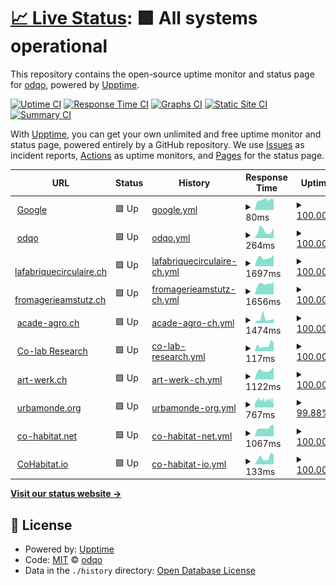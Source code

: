 # [📈 Live Status](https://odqo.github.io/upptime): <!--live status--> **🟩 All systems operational**

This repository contains the open-source uptime monitor and status page for [odqo](https://www.odqo.ch), powered by [Upptime](https://github.com/upptime/upptime).

[![Uptime CI](https://github.com/odqo/upptime/workflows/Uptime%20CI/badge.svg)](https://github.com/odqo/upptime/actions?query=workflow%3A%22Uptime+CI%22)
[![Response Time CI](https://github.com/odqo/upptime/workflows/Response%20Time%20CI/badge.svg)](https://github.com/odqo/upptime/actions?query=workflow%3A%22Response+Time+CI%22)
[![Graphs CI](https://github.com/odqo/upptime/workflows/Graphs%20CI/badge.svg)](https://github.com/odqo/upptime/actions?query=workflow%3A%22Graphs+CI%22)
[![Static Site CI](https://github.com/odqo/upptime/workflows/Static%20Site%20CI/badge.svg)](https://github.com/odqo/upptime/actions?query=workflow%3A%22Static+Site+CI%22)
[![Summary CI](https://github.com/odqo/upptime/workflows/Summary%20CI/badge.svg)](https://github.com/odqo/upptime/actions?query=workflow%3A%22Summary+CI%22)

With [Upptime](https://upptime.js.org), you can get your own unlimited and free uptime monitor and status page, powered entirely by a GitHub repository. We use [Issues](https://github.com/odqo/upptime/issues) as incident reports, [Actions](https://github.com/odqo/upptime/actions) as uptime monitors, and [Pages](https://odqo.github.io/upptime) for the status page.

<!--start: status pages-->
<!-- This summary is generated by Upptime (https://github.com/upptime/upptime) -->
<!-- Do not edit this manually, your changes will be overwritten -->
<!-- prettier-ignore -->
| URL | Status | History | Response Time | Uptime |
| --- | ------ | ------- | ------------- | ------ |
| <img alt="" src="https://icons.duckduckgo.com/ip3/www.google.com.ico" height="13"> [Google](https://www.google.com) | 🟩 Up | [google.yml](https://github.com/odqo/upptime/commits/HEAD/history/google.yml) | <details><summary><img alt="Response time graph" src="./graphs/google/response-time-week.png" height="20"> 80ms</summary><br><a href="https://odqo.github.io/upptime/history/google"><img alt="Response time 91" src="https://img.shields.io/endpoint?url=https%3A%2F%2Fraw.githubusercontent.com%2Fodqo%2Fupptime%2FHEAD%2Fapi%2Fgoogle%2Fresponse-time.json"></a><br><a href="https://odqo.github.io/upptime/history/google"><img alt="24-hour response time 84" src="https://img.shields.io/endpoint?url=https%3A%2F%2Fraw.githubusercontent.com%2Fodqo%2Fupptime%2FHEAD%2Fapi%2Fgoogle%2Fresponse-time-day.json"></a><br><a href="https://odqo.github.io/upptime/history/google"><img alt="7-day response time 80" src="https://img.shields.io/endpoint?url=https%3A%2F%2Fraw.githubusercontent.com%2Fodqo%2Fupptime%2FHEAD%2Fapi%2Fgoogle%2Fresponse-time-week.json"></a><br><a href="https://odqo.github.io/upptime/history/google"><img alt="30-day response time 103" src="https://img.shields.io/endpoint?url=https%3A%2F%2Fraw.githubusercontent.com%2Fodqo%2Fupptime%2FHEAD%2Fapi%2Fgoogle%2Fresponse-time-month.json"></a><br><a href="https://odqo.github.io/upptime/history/google"><img alt="1-year response time 91" src="https://img.shields.io/endpoint?url=https%3A%2F%2Fraw.githubusercontent.com%2Fodqo%2Fupptime%2FHEAD%2Fapi%2Fgoogle%2Fresponse-time-year.json"></a></details> | <details><summary><a href="https://odqo.github.io/upptime/history/google">100.00%</a></summary><a href="https://odqo.github.io/upptime/history/google"><img alt="All-time uptime 100.00%" src="https://img.shields.io/endpoint?url=https%3A%2F%2Fraw.githubusercontent.com%2Fodqo%2Fupptime%2FHEAD%2Fapi%2Fgoogle%2Fuptime.json"></a><br><a href="https://odqo.github.io/upptime/history/google"><img alt="24-hour uptime 100.00%" src="https://img.shields.io/endpoint?url=https%3A%2F%2Fraw.githubusercontent.com%2Fodqo%2Fupptime%2FHEAD%2Fapi%2Fgoogle%2Fuptime-day.json"></a><br><a href="https://odqo.github.io/upptime/history/google"><img alt="7-day uptime 100.00%" src="https://img.shields.io/endpoint?url=https%3A%2F%2Fraw.githubusercontent.com%2Fodqo%2Fupptime%2FHEAD%2Fapi%2Fgoogle%2Fuptime-week.json"></a><br><a href="https://odqo.github.io/upptime/history/google"><img alt="30-day uptime 99.97%" src="https://img.shields.io/endpoint?url=https%3A%2F%2Fraw.githubusercontent.com%2Fodqo%2Fupptime%2FHEAD%2Fapi%2Fgoogle%2Fuptime-month.json"></a><br><a href="https://odqo.github.io/upptime/history/google"><img alt="1-year uptime 100.00%" src="https://img.shields.io/endpoint?url=https%3A%2F%2Fraw.githubusercontent.com%2Fodqo%2Fupptime%2FHEAD%2Fapi%2Fgoogle%2Fuptime-year.json"></a></details>
| <img alt="" src="https://icons.duckduckgo.com/ip3/www.odqo.ch.ico" height="13"> [odqo](https://www.odqo.ch) | 🟩 Up | [odqo.yml](https://github.com/odqo/upptime/commits/HEAD/history/odqo.yml) | <details><summary><img alt="Response time graph" src="./graphs/odqo/response-time-week.png" height="20"> 264ms</summary><br><a href="https://odqo.github.io/upptime/history/odqo"><img alt="Response time 294" src="https://img.shields.io/endpoint?url=https%3A%2F%2Fraw.githubusercontent.com%2Fodqo%2Fupptime%2FHEAD%2Fapi%2Fodqo%2Fresponse-time.json"></a><br><a href="https://odqo.github.io/upptime/history/odqo"><img alt="24-hour response time 366" src="https://img.shields.io/endpoint?url=https%3A%2F%2Fraw.githubusercontent.com%2Fodqo%2Fupptime%2FHEAD%2Fapi%2Fodqo%2Fresponse-time-day.json"></a><br><a href="https://odqo.github.io/upptime/history/odqo"><img alt="7-day response time 264" src="https://img.shields.io/endpoint?url=https%3A%2F%2Fraw.githubusercontent.com%2Fodqo%2Fupptime%2FHEAD%2Fapi%2Fodqo%2Fresponse-time-week.json"></a><br><a href="https://odqo.github.io/upptime/history/odqo"><img alt="30-day response time 283" src="https://img.shields.io/endpoint?url=https%3A%2F%2Fraw.githubusercontent.com%2Fodqo%2Fupptime%2FHEAD%2Fapi%2Fodqo%2Fresponse-time-month.json"></a><br><a href="https://odqo.github.io/upptime/history/odqo"><img alt="1-year response time 294" src="https://img.shields.io/endpoint?url=https%3A%2F%2Fraw.githubusercontent.com%2Fodqo%2Fupptime%2FHEAD%2Fapi%2Fodqo%2Fresponse-time-year.json"></a></details> | <details><summary><a href="https://odqo.github.io/upptime/history/odqo">100.00%</a></summary><a href="https://odqo.github.io/upptime/history/odqo"><img alt="All-time uptime 99.99%" src="https://img.shields.io/endpoint?url=https%3A%2F%2Fraw.githubusercontent.com%2Fodqo%2Fupptime%2FHEAD%2Fapi%2Fodqo%2Fuptime.json"></a><br><a href="https://odqo.github.io/upptime/history/odqo"><img alt="24-hour uptime 100.00%" src="https://img.shields.io/endpoint?url=https%3A%2F%2Fraw.githubusercontent.com%2Fodqo%2Fupptime%2FHEAD%2Fapi%2Fodqo%2Fuptime-day.json"></a><br><a href="https://odqo.github.io/upptime/history/odqo"><img alt="7-day uptime 100.00%" src="https://img.shields.io/endpoint?url=https%3A%2F%2Fraw.githubusercontent.com%2Fodqo%2Fupptime%2FHEAD%2Fapi%2Fodqo%2Fuptime-week.json"></a><br><a href="https://odqo.github.io/upptime/history/odqo"><img alt="30-day uptime 100.00%" src="https://img.shields.io/endpoint?url=https%3A%2F%2Fraw.githubusercontent.com%2Fodqo%2Fupptime%2FHEAD%2Fapi%2Fodqo%2Fuptime-month.json"></a><br><a href="https://odqo.github.io/upptime/history/odqo"><img alt="1-year uptime 99.99%" src="https://img.shields.io/endpoint?url=https%3A%2F%2Fraw.githubusercontent.com%2Fodqo%2Fupptime%2FHEAD%2Fapi%2Fodqo%2Fuptime-year.json"></a></details>
| <img alt="" src="https://icons.duckduckgo.com/ip3/www.lafabriquecirculaire.ch.ico" height="13"> [lafabriquecirculaire.ch](https://www.lafabriquecirculaire.ch) | 🟩 Up | [lafabriquecirculaire-ch.yml](https://github.com/odqo/upptime/commits/HEAD/history/lafabriquecirculaire-ch.yml) | <details><summary><img alt="Response time graph" src="./graphs/lafabriquecirculaire-ch/response-time-week.png" height="20"> 1697ms</summary><br><a href="https://odqo.github.io/upptime/history/lafabriquecirculaire-ch"><img alt="Response time 1623" src="https://img.shields.io/endpoint?url=https%3A%2F%2Fraw.githubusercontent.com%2Fodqo%2Fupptime%2FHEAD%2Fapi%2Flafabriquecirculaire-ch%2Fresponse-time.json"></a><br><a href="https://odqo.github.io/upptime/history/lafabriquecirculaire-ch"><img alt="24-hour response time 2242" src="https://img.shields.io/endpoint?url=https%3A%2F%2Fraw.githubusercontent.com%2Fodqo%2Fupptime%2FHEAD%2Fapi%2Flafabriquecirculaire-ch%2Fresponse-time-day.json"></a><br><a href="https://odqo.github.io/upptime/history/lafabriquecirculaire-ch"><img alt="7-day response time 1697" src="https://img.shields.io/endpoint?url=https%3A%2F%2Fraw.githubusercontent.com%2Fodqo%2Fupptime%2FHEAD%2Fapi%2Flafabriquecirculaire-ch%2Fresponse-time-week.json"></a><br><a href="https://odqo.github.io/upptime/history/lafabriquecirculaire-ch"><img alt="30-day response time 1667" src="https://img.shields.io/endpoint?url=https%3A%2F%2Fraw.githubusercontent.com%2Fodqo%2Fupptime%2FHEAD%2Fapi%2Flafabriquecirculaire-ch%2Fresponse-time-month.json"></a><br><a href="https://odqo.github.io/upptime/history/lafabriquecirculaire-ch"><img alt="1-year response time 1623" src="https://img.shields.io/endpoint?url=https%3A%2F%2Fraw.githubusercontent.com%2Fodqo%2Fupptime%2FHEAD%2Fapi%2Flafabriquecirculaire-ch%2Fresponse-time-year.json"></a></details> | <details><summary><a href="https://odqo.github.io/upptime/history/lafabriquecirculaire-ch">100.00%</a></summary><a href="https://odqo.github.io/upptime/history/lafabriquecirculaire-ch"><img alt="All-time uptime 99.97%" src="https://img.shields.io/endpoint?url=https%3A%2F%2Fraw.githubusercontent.com%2Fodqo%2Fupptime%2FHEAD%2Fapi%2Flafabriquecirculaire-ch%2Fuptime.json"></a><br><a href="https://odqo.github.io/upptime/history/lafabriquecirculaire-ch"><img alt="24-hour uptime 100.00%" src="https://img.shields.io/endpoint?url=https%3A%2F%2Fraw.githubusercontent.com%2Fodqo%2Fupptime%2FHEAD%2Fapi%2Flafabriquecirculaire-ch%2Fuptime-day.json"></a><br><a href="https://odqo.github.io/upptime/history/lafabriquecirculaire-ch"><img alt="7-day uptime 100.00%" src="https://img.shields.io/endpoint?url=https%3A%2F%2Fraw.githubusercontent.com%2Fodqo%2Fupptime%2FHEAD%2Fapi%2Flafabriquecirculaire-ch%2Fuptime-week.json"></a><br><a href="https://odqo.github.io/upptime/history/lafabriquecirculaire-ch"><img alt="30-day uptime 100.00%" src="https://img.shields.io/endpoint?url=https%3A%2F%2Fraw.githubusercontent.com%2Fodqo%2Fupptime%2FHEAD%2Fapi%2Flafabriquecirculaire-ch%2Fuptime-month.json"></a><br><a href="https://odqo.github.io/upptime/history/lafabriquecirculaire-ch"><img alt="1-year uptime 99.97%" src="https://img.shields.io/endpoint?url=https%3A%2F%2Fraw.githubusercontent.com%2Fodqo%2Fupptime%2FHEAD%2Fapi%2Flafabriquecirculaire-ch%2Fuptime-year.json"></a></details>
| <img alt="" src="https://icons.duckduckgo.com/ip3/www.fromagerieamstutz.ch.ico" height="13"> [fromagerieamstutz.ch](https://www.fromagerieamstutz.ch) | 🟩 Up | [fromagerieamstutz-ch.yml](https://github.com/odqo/upptime/commits/HEAD/history/fromagerieamstutz-ch.yml) | <details><summary><img alt="Response time graph" src="./graphs/fromagerieamstutz-ch/response-time-week.png" height="20"> 1656ms</summary><br><a href="https://odqo.github.io/upptime/history/fromagerieamstutz-ch"><img alt="Response time 1915" src="https://img.shields.io/endpoint?url=https%3A%2F%2Fraw.githubusercontent.com%2Fodqo%2Fupptime%2FHEAD%2Fapi%2Ffromagerieamstutz-ch%2Fresponse-time.json"></a><br><a href="https://odqo.github.io/upptime/history/fromagerieamstutz-ch"><img alt="24-hour response time 1968" src="https://img.shields.io/endpoint?url=https%3A%2F%2Fraw.githubusercontent.com%2Fodqo%2Fupptime%2FHEAD%2Fapi%2Ffromagerieamstutz-ch%2Fresponse-time-day.json"></a><br><a href="https://odqo.github.io/upptime/history/fromagerieamstutz-ch"><img alt="7-day response time 1656" src="https://img.shields.io/endpoint?url=https%3A%2F%2Fraw.githubusercontent.com%2Fodqo%2Fupptime%2FHEAD%2Fapi%2Ffromagerieamstutz-ch%2Fresponse-time-week.json"></a><br><a href="https://odqo.github.io/upptime/history/fromagerieamstutz-ch"><img alt="30-day response time 1636" src="https://img.shields.io/endpoint?url=https%3A%2F%2Fraw.githubusercontent.com%2Fodqo%2Fupptime%2FHEAD%2Fapi%2Ffromagerieamstutz-ch%2Fresponse-time-month.json"></a><br><a href="https://odqo.github.io/upptime/history/fromagerieamstutz-ch"><img alt="1-year response time 1915" src="https://img.shields.io/endpoint?url=https%3A%2F%2Fraw.githubusercontent.com%2Fodqo%2Fupptime%2FHEAD%2Fapi%2Ffromagerieamstutz-ch%2Fresponse-time-year.json"></a></details> | <details><summary><a href="https://odqo.github.io/upptime/history/fromagerieamstutz-ch">100.00%</a></summary><a href="https://odqo.github.io/upptime/history/fromagerieamstutz-ch"><img alt="All-time uptime 96.72%" src="https://img.shields.io/endpoint?url=https%3A%2F%2Fraw.githubusercontent.com%2Fodqo%2Fupptime%2FHEAD%2Fapi%2Ffromagerieamstutz-ch%2Fuptime.json"></a><br><a href="https://odqo.github.io/upptime/history/fromagerieamstutz-ch"><img alt="24-hour uptime 100.00%" src="https://img.shields.io/endpoint?url=https%3A%2F%2Fraw.githubusercontent.com%2Fodqo%2Fupptime%2FHEAD%2Fapi%2Ffromagerieamstutz-ch%2Fuptime-day.json"></a><br><a href="https://odqo.github.io/upptime/history/fromagerieamstutz-ch"><img alt="7-day uptime 100.00%" src="https://img.shields.io/endpoint?url=https%3A%2F%2Fraw.githubusercontent.com%2Fodqo%2Fupptime%2FHEAD%2Fapi%2Ffromagerieamstutz-ch%2Fuptime-week.json"></a><br><a href="https://odqo.github.io/upptime/history/fromagerieamstutz-ch"><img alt="30-day uptime 100.00%" src="https://img.shields.io/endpoint?url=https%3A%2F%2Fraw.githubusercontent.com%2Fodqo%2Fupptime%2FHEAD%2Fapi%2Ffromagerieamstutz-ch%2Fuptime-month.json"></a><br><a href="https://odqo.github.io/upptime/history/fromagerieamstutz-ch"><img alt="1-year uptime 96.72%" src="https://img.shields.io/endpoint?url=https%3A%2F%2Fraw.githubusercontent.com%2Fodqo%2Fupptime%2FHEAD%2Fapi%2Ffromagerieamstutz-ch%2Fuptime-year.json"></a></details>
| <img alt="" src="https://icons.duckduckgo.com/ip3/www.acade-agro.ch.ico" height="13"> [acade-agro.ch](https://www.acade-agro.ch) | 🟩 Up | [acade-agro-ch.yml](https://github.com/odqo/upptime/commits/HEAD/history/acade-agro-ch.yml) | <details><summary><img alt="Response time graph" src="./graphs/acade-agro-ch/response-time-week.png" height="20"> 1474ms</summary><br><a href="https://odqo.github.io/upptime/history/acade-agro-ch"><img alt="Response time 1051" src="https://img.shields.io/endpoint?url=https%3A%2F%2Fraw.githubusercontent.com%2Fodqo%2Fupptime%2FHEAD%2Fapi%2Facade-agro-ch%2Fresponse-time.json"></a><br><a href="https://odqo.github.io/upptime/history/acade-agro-ch"><img alt="24-hour response time 1429" src="https://img.shields.io/endpoint?url=https%3A%2F%2Fraw.githubusercontent.com%2Fodqo%2Fupptime%2FHEAD%2Fapi%2Facade-agro-ch%2Fresponse-time-day.json"></a><br><a href="https://odqo.github.io/upptime/history/acade-agro-ch"><img alt="7-day response time 1474" src="https://img.shields.io/endpoint?url=https%3A%2F%2Fraw.githubusercontent.com%2Fodqo%2Fupptime%2FHEAD%2Fapi%2Facade-agro-ch%2Fresponse-time-week.json"></a><br><a href="https://odqo.github.io/upptime/history/acade-agro-ch"><img alt="30-day response time 1145" src="https://img.shields.io/endpoint?url=https%3A%2F%2Fraw.githubusercontent.com%2Fodqo%2Fupptime%2FHEAD%2Fapi%2Facade-agro-ch%2Fresponse-time-month.json"></a><br><a href="https://odqo.github.io/upptime/history/acade-agro-ch"><img alt="1-year response time 1051" src="https://img.shields.io/endpoint?url=https%3A%2F%2Fraw.githubusercontent.com%2Fodqo%2Fupptime%2FHEAD%2Fapi%2Facade-agro-ch%2Fresponse-time-year.json"></a></details> | <details><summary><a href="https://odqo.github.io/upptime/history/acade-agro-ch">100.00%</a></summary><a href="https://odqo.github.io/upptime/history/acade-agro-ch"><img alt="All-time uptime 99.98%" src="https://img.shields.io/endpoint?url=https%3A%2F%2Fraw.githubusercontent.com%2Fodqo%2Fupptime%2FHEAD%2Fapi%2Facade-agro-ch%2Fuptime.json"></a><br><a href="https://odqo.github.io/upptime/history/acade-agro-ch"><img alt="24-hour uptime 100.00%" src="https://img.shields.io/endpoint?url=https%3A%2F%2Fraw.githubusercontent.com%2Fodqo%2Fupptime%2FHEAD%2Fapi%2Facade-agro-ch%2Fuptime-day.json"></a><br><a href="https://odqo.github.io/upptime/history/acade-agro-ch"><img alt="7-day uptime 100.00%" src="https://img.shields.io/endpoint?url=https%3A%2F%2Fraw.githubusercontent.com%2Fodqo%2Fupptime%2FHEAD%2Fapi%2Facade-agro-ch%2Fuptime-week.json"></a><br><a href="https://odqo.github.io/upptime/history/acade-agro-ch"><img alt="30-day uptime 99.82%" src="https://img.shields.io/endpoint?url=https%3A%2F%2Fraw.githubusercontent.com%2Fodqo%2Fupptime%2FHEAD%2Fapi%2Facade-agro-ch%2Fuptime-month.json"></a><br><a href="https://odqo.github.io/upptime/history/acade-agro-ch"><img alt="1-year uptime 99.98%" src="https://img.shields.io/endpoint?url=https%3A%2F%2Fraw.githubusercontent.com%2Fodqo%2Fupptime%2FHEAD%2Fapi%2Facade-agro-ch%2Fuptime-year.json"></a></details>
| <img alt="" src="https://icons.duckduckgo.com/ip3/mapping.co-lab-research.net.ico" height="13"> [Co-lab Research](https://mapping.co-lab-research.net/) | 🟩 Up | [co-lab-research.yml](https://github.com/odqo/upptime/commits/HEAD/history/co-lab-research.yml) | <details><summary><img alt="Response time graph" src="./graphs/co-lab-research/response-time-week.png" height="20"> 117ms</summary><br><a href="https://odqo.github.io/upptime/history/co-lab-research"><img alt="Response time 133" src="https://img.shields.io/endpoint?url=https%3A%2F%2Fraw.githubusercontent.com%2Fodqo%2Fupptime%2FHEAD%2Fapi%2Fco-lab-research%2Fresponse-time.json"></a><br><a href="https://odqo.github.io/upptime/history/co-lab-research"><img alt="24-hour response time 169" src="https://img.shields.io/endpoint?url=https%3A%2F%2Fraw.githubusercontent.com%2Fodqo%2Fupptime%2FHEAD%2Fapi%2Fco-lab-research%2Fresponse-time-day.json"></a><br><a href="https://odqo.github.io/upptime/history/co-lab-research"><img alt="7-day response time 117" src="https://img.shields.io/endpoint?url=https%3A%2F%2Fraw.githubusercontent.com%2Fodqo%2Fupptime%2FHEAD%2Fapi%2Fco-lab-research%2Fresponse-time-week.json"></a><br><a href="https://odqo.github.io/upptime/history/co-lab-research"><img alt="30-day response time 120" src="https://img.shields.io/endpoint?url=https%3A%2F%2Fraw.githubusercontent.com%2Fodqo%2Fupptime%2FHEAD%2Fapi%2Fco-lab-research%2Fresponse-time-month.json"></a><br><a href="https://odqo.github.io/upptime/history/co-lab-research"><img alt="1-year response time 133" src="https://img.shields.io/endpoint?url=https%3A%2F%2Fraw.githubusercontent.com%2Fodqo%2Fupptime%2FHEAD%2Fapi%2Fco-lab-research%2Fresponse-time-year.json"></a></details> | <details><summary><a href="https://odqo.github.io/upptime/history/co-lab-research">100.00%</a></summary><a href="https://odqo.github.io/upptime/history/co-lab-research"><img alt="All-time uptime 99.99%" src="https://img.shields.io/endpoint?url=https%3A%2F%2Fraw.githubusercontent.com%2Fodqo%2Fupptime%2FHEAD%2Fapi%2Fco-lab-research%2Fuptime.json"></a><br><a href="https://odqo.github.io/upptime/history/co-lab-research"><img alt="24-hour uptime 100.00%" src="https://img.shields.io/endpoint?url=https%3A%2F%2Fraw.githubusercontent.com%2Fodqo%2Fupptime%2FHEAD%2Fapi%2Fco-lab-research%2Fuptime-day.json"></a><br><a href="https://odqo.github.io/upptime/history/co-lab-research"><img alt="7-day uptime 100.00%" src="https://img.shields.io/endpoint?url=https%3A%2F%2Fraw.githubusercontent.com%2Fodqo%2Fupptime%2FHEAD%2Fapi%2Fco-lab-research%2Fuptime-week.json"></a><br><a href="https://odqo.github.io/upptime/history/co-lab-research"><img alt="30-day uptime 100.00%" src="https://img.shields.io/endpoint?url=https%3A%2F%2Fraw.githubusercontent.com%2Fodqo%2Fupptime%2FHEAD%2Fapi%2Fco-lab-research%2Fuptime-month.json"></a><br><a href="https://odqo.github.io/upptime/history/co-lab-research"><img alt="1-year uptime 99.99%" src="https://img.shields.io/endpoint?url=https%3A%2F%2Fraw.githubusercontent.com%2Fodqo%2Fupptime%2FHEAD%2Fapi%2Fco-lab-research%2Fuptime-year.json"></a></details>
| <img alt="" src="https://icons.duckduckgo.com/ip3/www.art-werk.ch.ico" height="13"> [art-werk.ch](https://www.art-werk.ch) | 🟩 Up | [art-werk-ch.yml](https://github.com/odqo/upptime/commits/HEAD/history/art-werk-ch.yml) | <details><summary><img alt="Response time graph" src="./graphs/art-werk-ch/response-time-week.png" height="20"> 1122ms</summary><br><a href="https://odqo.github.io/upptime/history/art-werk-ch"><img alt="Response time 1135" src="https://img.shields.io/endpoint?url=https%3A%2F%2Fraw.githubusercontent.com%2Fodqo%2Fupptime%2FHEAD%2Fapi%2Fart-werk-ch%2Fresponse-time.json"></a><br><a href="https://odqo.github.io/upptime/history/art-werk-ch"><img alt="24-hour response time 1496" src="https://img.shields.io/endpoint?url=https%3A%2F%2Fraw.githubusercontent.com%2Fodqo%2Fupptime%2FHEAD%2Fapi%2Fart-werk-ch%2Fresponse-time-day.json"></a><br><a href="https://odqo.github.io/upptime/history/art-werk-ch"><img alt="7-day response time 1122" src="https://img.shields.io/endpoint?url=https%3A%2F%2Fraw.githubusercontent.com%2Fodqo%2Fupptime%2FHEAD%2Fapi%2Fart-werk-ch%2Fresponse-time-week.json"></a><br><a href="https://odqo.github.io/upptime/history/art-werk-ch"><img alt="30-day response time 1084" src="https://img.shields.io/endpoint?url=https%3A%2F%2Fraw.githubusercontent.com%2Fodqo%2Fupptime%2FHEAD%2Fapi%2Fart-werk-ch%2Fresponse-time-month.json"></a><br><a href="https://odqo.github.io/upptime/history/art-werk-ch"><img alt="1-year response time 1135" src="https://img.shields.io/endpoint?url=https%3A%2F%2Fraw.githubusercontent.com%2Fodqo%2Fupptime%2FHEAD%2Fapi%2Fart-werk-ch%2Fresponse-time-year.json"></a></details> | <details><summary><a href="https://odqo.github.io/upptime/history/art-werk-ch">100.00%</a></summary><a href="https://odqo.github.io/upptime/history/art-werk-ch"><img alt="All-time uptime 99.98%" src="https://img.shields.io/endpoint?url=https%3A%2F%2Fraw.githubusercontent.com%2Fodqo%2Fupptime%2FHEAD%2Fapi%2Fart-werk-ch%2Fuptime.json"></a><br><a href="https://odqo.github.io/upptime/history/art-werk-ch"><img alt="24-hour uptime 100.00%" src="https://img.shields.io/endpoint?url=https%3A%2F%2Fraw.githubusercontent.com%2Fodqo%2Fupptime%2FHEAD%2Fapi%2Fart-werk-ch%2Fuptime-day.json"></a><br><a href="https://odqo.github.io/upptime/history/art-werk-ch"><img alt="7-day uptime 100.00%" src="https://img.shields.io/endpoint?url=https%3A%2F%2Fraw.githubusercontent.com%2Fodqo%2Fupptime%2FHEAD%2Fapi%2Fart-werk-ch%2Fuptime-week.json"></a><br><a href="https://odqo.github.io/upptime/history/art-werk-ch"><img alt="30-day uptime 99.82%" src="https://img.shields.io/endpoint?url=https%3A%2F%2Fraw.githubusercontent.com%2Fodqo%2Fupptime%2FHEAD%2Fapi%2Fart-werk-ch%2Fuptime-month.json"></a><br><a href="https://odqo.github.io/upptime/history/art-werk-ch"><img alt="1-year uptime 99.98%" src="https://img.shields.io/endpoint?url=https%3A%2F%2Fraw.githubusercontent.com%2Fodqo%2Fupptime%2FHEAD%2Fapi%2Fart-werk-ch%2Fuptime-year.json"></a></details>
| <img alt="" src="https://icons.duckduckgo.com/ip3/www.urbamonde.org.ico" height="13"> [urbamonde.org](https://www.urbamonde.org) | 🟩 Up | [urbamonde-org.yml](https://github.com/odqo/upptime/commits/HEAD/history/urbamonde-org.yml) | <details><summary><img alt="Response time graph" src="./graphs/urbamonde-org/response-time-week.png" height="20"> 767ms</summary><br><a href="https://odqo.github.io/upptime/history/urbamonde-org"><img alt="Response time 748" src="https://img.shields.io/endpoint?url=https%3A%2F%2Fraw.githubusercontent.com%2Fodqo%2Fupptime%2FHEAD%2Fapi%2Furbamonde-org%2Fresponse-time.json"></a><br><a href="https://odqo.github.io/upptime/history/urbamonde-org"><img alt="24-hour response time 679" src="https://img.shields.io/endpoint?url=https%3A%2F%2Fraw.githubusercontent.com%2Fodqo%2Fupptime%2FHEAD%2Fapi%2Furbamonde-org%2Fresponse-time-day.json"></a><br><a href="https://odqo.github.io/upptime/history/urbamonde-org"><img alt="7-day response time 767" src="https://img.shields.io/endpoint?url=https%3A%2F%2Fraw.githubusercontent.com%2Fodqo%2Fupptime%2FHEAD%2Fapi%2Furbamonde-org%2Fresponse-time-week.json"></a><br><a href="https://odqo.github.io/upptime/history/urbamonde-org"><img alt="30-day response time 740" src="https://img.shields.io/endpoint?url=https%3A%2F%2Fraw.githubusercontent.com%2Fodqo%2Fupptime%2FHEAD%2Fapi%2Furbamonde-org%2Fresponse-time-month.json"></a><br><a href="https://odqo.github.io/upptime/history/urbamonde-org"><img alt="1-year response time 748" src="https://img.shields.io/endpoint?url=https%3A%2F%2Fraw.githubusercontent.com%2Fodqo%2Fupptime%2FHEAD%2Fapi%2Furbamonde-org%2Fresponse-time-year.json"></a></details> | <details><summary><a href="https://odqo.github.io/upptime/history/urbamonde-org">99.88%</a></summary><a href="https://odqo.github.io/upptime/history/urbamonde-org"><img alt="All-time uptime 99.44%" src="https://img.shields.io/endpoint?url=https%3A%2F%2Fraw.githubusercontent.com%2Fodqo%2Fupptime%2FHEAD%2Fapi%2Furbamonde-org%2Fuptime.json"></a><br><a href="https://odqo.github.io/upptime/history/urbamonde-org"><img alt="24-hour uptime 99.17%" src="https://img.shields.io/endpoint?url=https%3A%2F%2Fraw.githubusercontent.com%2Fodqo%2Fupptime%2FHEAD%2Fapi%2Furbamonde-org%2Fuptime-day.json"></a><br><a href="https://odqo.github.io/upptime/history/urbamonde-org"><img alt="7-day uptime 99.88%" src="https://img.shields.io/endpoint?url=https%3A%2F%2Fraw.githubusercontent.com%2Fodqo%2Fupptime%2FHEAD%2Fapi%2Furbamonde-org%2Fuptime-week.json"></a><br><a href="https://odqo.github.io/upptime/history/urbamonde-org"><img alt="30-day uptime 99.75%" src="https://img.shields.io/endpoint?url=https%3A%2F%2Fraw.githubusercontent.com%2Fodqo%2Fupptime%2FHEAD%2Fapi%2Furbamonde-org%2Fuptime-month.json"></a><br><a href="https://odqo.github.io/upptime/history/urbamonde-org"><img alt="1-year uptime 99.44%" src="https://img.shields.io/endpoint?url=https%3A%2F%2Fraw.githubusercontent.com%2Fodqo%2Fupptime%2FHEAD%2Fapi%2Furbamonde-org%2Fuptime-year.json"></a></details>
| <img alt="" src="https://icons.duckduckgo.com/ip3/www.co-habitat.net.ico" height="13"> [co-habitat.net](https://www.co-habitat.net) | 🟩 Up | [co-habitat-net.yml](https://github.com/odqo/upptime/commits/HEAD/history/co-habitat-net.yml) | <details><summary><img alt="Response time graph" src="./graphs/co-habitat-net/response-time-week.png" height="20"> 1067ms</summary><br><a href="https://odqo.github.io/upptime/history/co-habitat-net"><img alt="Response time 1067" src="https://img.shields.io/endpoint?url=https%3A%2F%2Fraw.githubusercontent.com%2Fodqo%2Fupptime%2FHEAD%2Fapi%2Fco-habitat-net%2Fresponse-time.json"></a><br><a href="https://odqo.github.io/upptime/history/co-habitat-net"><img alt="24-hour response time 1433" src="https://img.shields.io/endpoint?url=https%3A%2F%2Fraw.githubusercontent.com%2Fodqo%2Fupptime%2FHEAD%2Fapi%2Fco-habitat-net%2Fresponse-time-day.json"></a><br><a href="https://odqo.github.io/upptime/history/co-habitat-net"><img alt="7-day response time 1067" src="https://img.shields.io/endpoint?url=https%3A%2F%2Fraw.githubusercontent.com%2Fodqo%2Fupptime%2FHEAD%2Fapi%2Fco-habitat-net%2Fresponse-time-week.json"></a><br><a href="https://odqo.github.io/upptime/history/co-habitat-net"><img alt="30-day response time 1071" src="https://img.shields.io/endpoint?url=https%3A%2F%2Fraw.githubusercontent.com%2Fodqo%2Fupptime%2FHEAD%2Fapi%2Fco-habitat-net%2Fresponse-time-month.json"></a><br><a href="https://odqo.github.io/upptime/history/co-habitat-net"><img alt="1-year response time 1067" src="https://img.shields.io/endpoint?url=https%3A%2F%2Fraw.githubusercontent.com%2Fodqo%2Fupptime%2FHEAD%2Fapi%2Fco-habitat-net%2Fresponse-time-year.json"></a></details> | <details><summary><a href="https://odqo.github.io/upptime/history/co-habitat-net">100.00%</a></summary><a href="https://odqo.github.io/upptime/history/co-habitat-net"><img alt="All-time uptime 100.00%" src="https://img.shields.io/endpoint?url=https%3A%2F%2Fraw.githubusercontent.com%2Fodqo%2Fupptime%2FHEAD%2Fapi%2Fco-habitat-net%2Fuptime.json"></a><br><a href="https://odqo.github.io/upptime/history/co-habitat-net"><img alt="24-hour uptime 100.00%" src="https://img.shields.io/endpoint?url=https%3A%2F%2Fraw.githubusercontent.com%2Fodqo%2Fupptime%2FHEAD%2Fapi%2Fco-habitat-net%2Fuptime-day.json"></a><br><a href="https://odqo.github.io/upptime/history/co-habitat-net"><img alt="7-day uptime 100.00%" src="https://img.shields.io/endpoint?url=https%3A%2F%2Fraw.githubusercontent.com%2Fodqo%2Fupptime%2FHEAD%2Fapi%2Fco-habitat-net%2Fuptime-week.json"></a><br><a href="https://odqo.github.io/upptime/history/co-habitat-net"><img alt="30-day uptime 100.00%" src="https://img.shields.io/endpoint?url=https%3A%2F%2Fraw.githubusercontent.com%2Fodqo%2Fupptime%2FHEAD%2Fapi%2Fco-habitat-net%2Fuptime-month.json"></a><br><a href="https://odqo.github.io/upptime/history/co-habitat-net"><img alt="1-year uptime 100.00%" src="https://img.shields.io/endpoint?url=https%3A%2F%2Fraw.githubusercontent.com%2Fodqo%2Fupptime%2FHEAD%2Fapi%2Fco-habitat-net%2Fuptime-year.json"></a></details>
| <img alt="" src="https://icons.duckduckgo.com/ip3/www.cohabitat.io.ico" height="13"> [CoHabitat.io](https://www.cohabitat.io) | 🟩 Up | [co-habitat-io.yml](https://github.com/odqo/upptime/commits/HEAD/history/co-habitat-io.yml) | <details><summary><img alt="Response time graph" src="./graphs/co-habitat-io/response-time-week.png" height="20"> 133ms</summary><br><a href="https://odqo.github.io/upptime/history/co-habitat-io"><img alt="Response time 141" src="https://img.shields.io/endpoint?url=https%3A%2F%2Fraw.githubusercontent.com%2Fodqo%2Fupptime%2FHEAD%2Fapi%2Fco-habitat-io%2Fresponse-time.json"></a><br><a href="https://odqo.github.io/upptime/history/co-habitat-io"><img alt="24-hour response time 192" src="https://img.shields.io/endpoint?url=https%3A%2F%2Fraw.githubusercontent.com%2Fodqo%2Fupptime%2FHEAD%2Fapi%2Fco-habitat-io%2Fresponse-time-day.json"></a><br><a href="https://odqo.github.io/upptime/history/co-habitat-io"><img alt="7-day response time 133" src="https://img.shields.io/endpoint?url=https%3A%2F%2Fraw.githubusercontent.com%2Fodqo%2Fupptime%2FHEAD%2Fapi%2Fco-habitat-io%2Fresponse-time-week.json"></a><br><a href="https://odqo.github.io/upptime/history/co-habitat-io"><img alt="30-day response time 141" src="https://img.shields.io/endpoint?url=https%3A%2F%2Fraw.githubusercontent.com%2Fodqo%2Fupptime%2FHEAD%2Fapi%2Fco-habitat-io%2Fresponse-time-month.json"></a><br><a href="https://odqo.github.io/upptime/history/co-habitat-io"><img alt="1-year response time 141" src="https://img.shields.io/endpoint?url=https%3A%2F%2Fraw.githubusercontent.com%2Fodqo%2Fupptime%2FHEAD%2Fapi%2Fco-habitat-io%2Fresponse-time-year.json"></a></details> | <details><summary><a href="https://odqo.github.io/upptime/history/co-habitat-io">100.00%</a></summary><a href="https://odqo.github.io/upptime/history/co-habitat-io"><img alt="All-time uptime 99.99%" src="https://img.shields.io/endpoint?url=https%3A%2F%2Fraw.githubusercontent.com%2Fodqo%2Fupptime%2FHEAD%2Fapi%2Fco-habitat-io%2Fuptime.json"></a><br><a href="https://odqo.github.io/upptime/history/co-habitat-io"><img alt="24-hour uptime 100.00%" src="https://img.shields.io/endpoint?url=https%3A%2F%2Fraw.githubusercontent.com%2Fodqo%2Fupptime%2FHEAD%2Fapi%2Fco-habitat-io%2Fuptime-day.json"></a><br><a href="https://odqo.github.io/upptime/history/co-habitat-io"><img alt="7-day uptime 100.00%" src="https://img.shields.io/endpoint?url=https%3A%2F%2Fraw.githubusercontent.com%2Fodqo%2Fupptime%2FHEAD%2Fapi%2Fco-habitat-io%2Fuptime-week.json"></a><br><a href="https://odqo.github.io/upptime/history/co-habitat-io"><img alt="30-day uptime 100.00%" src="https://img.shields.io/endpoint?url=https%3A%2F%2Fraw.githubusercontent.com%2Fodqo%2Fupptime%2FHEAD%2Fapi%2Fco-habitat-io%2Fuptime-month.json"></a><br><a href="https://odqo.github.io/upptime/history/co-habitat-io"><img alt="1-year uptime 99.99%" src="https://img.shields.io/endpoint?url=https%3A%2F%2Fraw.githubusercontent.com%2Fodqo%2Fupptime%2FHEAD%2Fapi%2Fco-habitat-io%2Fuptime-year.json"></a></details>

<!--end: status pages-->

[**Visit our status website →**](https://odqo.github.io/upptime)

## 📄 License

- Powered by: [Upptime](https://github.com/upptime/upptime)
- Code: [MIT](./LICENSE) © [odqo](https://www.odqo.ch)
- Data in the `./history` directory: [Open Database License](https://opendatacommons.org/licenses/odbl/1-0/)
